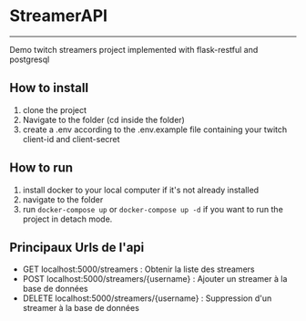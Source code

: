 # StreamerAPI

---
Demo twitch streamers project implemented with flask-restful and postgresql

## How to install

1. clone the project
2. Navigate to the folder (cd inside the folder)
3. create a .env according to the .env.example file containing your twitch client-id and client-secret


## How to run

1. install docker to your local computer if it's not already installed
2. navigate to the folder
3. run `docker-compose up` or `docker-compose up -d` if you want to run the project in detach mode.


## Principaux Urls de l'api
 - GET localhost:5000/streamers :  Obtenir la liste des streamers
 - POST localhost:5000/streamers/{username} : Ajouter un streamer à la base de données
 - DELETE localhost:5000/streamers/{username} : Suppression d'un streamer à la base de données